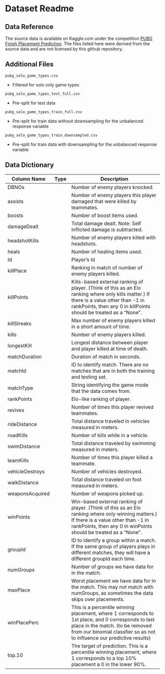 # Dataset Readme

## Data Reference

The source data is available on Kaggle.com under the competition [PUBG Finish Placement Prediction](https://www.kaggle.com/c/pubg-finish-placement-prediction/overview). The files listed here were derived from the source data and are not licensed by this github repository.


## Additional Files

`pubg_solo_game_types.csv`  

* Filtered for solo only game types

`pubg_solo_game_types_test_full.csv`  

* Pre-split for test data

`pubg_solo_game_types_train_full.csv`  

* Pre-split for train data without downsampling for the unbalanced response variable

`pubg_solo_game_types_train_downsampled.csv`  

* Pre-split for train data with downsampling for the unbalanced response variable




## Data Dictionary

Column Name      |Type           |Description
-----------------|---------------|-------------------------------------------------
DBNOs            |               |Number of enemy players knocked.
assists          |               |Number of enemy players this player damaged that were killed by teammates.
boosts           |               |Number of boost items used.
damageDealt      |               |Total damage dealt. Note: Self inflicted damage is subtracted.
headshotKills    |               |Number of enemy players killed with headshots.
heals            |               |Number of healing items used.
Id               |               |Player’s Id
killPlace        |               |Ranking in match of number of enemy players killed.
killPoints       |               |Kills-based external ranking of player. (Think of this as an Elo ranking where only kills matter.) If there is a value other than -1 in rankPoints, then any 0 in killPoints should be treated as a “None”.
killStreaks      |               |Max number of enemy players killed in a short amount of time.
kills            |               |Number of enemy players killed.
longestKill      |               |Longest distance between player and player killed at time of death. 
matchDuration    |               |Duration of match in seconds.
matchId          |               |ID to identify match. There are no matches that are in both the training and testing set.
matchType        |               |String identifying the game mode that the data comes from. 
rankPoints       |               |Elo-like ranking of player. 
revives          |               |Number of times this player revived teammates.
rideDistance     |               |Total distance traveled in vehicles measured in meters.
roadKills        |               |Number of kills while in a vehicle.
swimDistance     |               |Total distance traveled by swimming measured in meters.
teamKills        |               |Number of times this player killed a teammate.
vehicleDestroys  |               |Number of vehicles destroyed.
walkDistance     |               |Total distance traveled on foot measured in meters.
weaponsAcquired  |               |Number of weapons picked up.
winPoints        |               |Win-based external ranking of player. (Think of this as an Elo ranking where only winning matters.) If there is a value other than -1 in rankPoints, then any 0 in winPoints should be treated as a “None”.
groupId          |               |ID to identify a group within a match. If the same group of players plays in different matches, they will have a different groupId each time.
numGroups        |               |Number of groups we have data for in the match.
maxPlace         |               |Worst placement we have data for in the match. This may not match with numGroups, as sometimes the data skips over placements.
winPlacePerc     |               |This is a percentile winning placement, where 1 corresponds to 1st place, and 0 corresponds to last place in the match. (to be removed from our binomial classfier so as not to influence our predictive results)
top.10           |               |The target of prediction. This is a percentile winning placement, where 1 corresponds to a top 10% placement a 0 in the lower 90%.